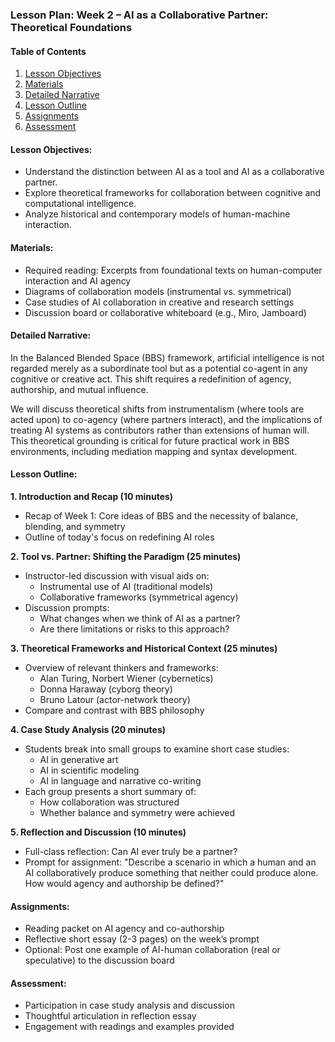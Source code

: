 ### Lesson Plan: Week 2 – AI as a Collaborative Partner: Theoretical Foundations

#### Table of Contents
1. [Lesson Objectives](#lesson-objectives)
2. [Materials](#materials)
3. [Detailed Narrative](#detailed-narrative)
4. [Lesson Outline](#lesson-outline)
5. [Assignments](#assignments)
6. [Assessment](#assessment)

#### Lesson Objectives:
- Understand the distinction between AI as a tool and AI as a collaborative partner.
- Explore theoretical frameworks for collaboration between cognitive and computational intelligence.
- Analyze historical and contemporary models of human-machine interaction.

#### Materials:
- Required reading: Excerpts from foundational texts on human-computer interaction and AI agency
- Diagrams of collaboration models (instrumental vs. symmetrical)
- Case studies of AI collaboration in creative and research settings
- Discussion board or collaborative whiteboard (e.g., Miro, Jamboard)

#### Detailed Narrative:
In the Balanced Blended Space (BBS) framework, artificial intelligence is not regarded merely as a subordinate tool but as a potential co-agent in any cognitive or creative act. This shift requires a redefinition of agency, authorship, and mutual influence. 

We will discuss theoretical shifts from instrumentalism (where tools are acted upon) to co-agency (where partners interact), and the implications of treating AI systems as contributors rather than extensions of human will. This theoretical grounding is critical for future practical work in BBS environments, including mediation mapping and syntax development.

#### Lesson Outline:

**1. Introduction and Recap (10 minutes)**
- Recap of Week 1: Core ideas of BBS and the necessity of balance, blending, and symmetry
- Outline of today's focus on redefining AI roles

**2. Tool vs. Partner: Shifting the Paradigm (25 minutes)**
- Instructor-led discussion with visual aids on:
  - Instrumental use of AI (traditional models)
  - Collaborative frameworks (symmetrical agency)
- Discussion prompts:
  - What changes when we think of AI as a partner?
  - Are there limitations or risks to this approach?

**3. Theoretical Frameworks and Historical Context (25 minutes)**
- Overview of relevant thinkers and frameworks:
  - Alan Turing, Norbert Wiener (cybernetics)
  - Donna Haraway (cyborg theory)
  - Bruno Latour (actor-network theory)
- Compare and contrast with BBS philosophy

**4. Case Study Analysis (20 minutes)**
- Students break into small groups to examine short case studies:
  - AI in generative art
  - AI in scientific modeling
  - AI in language and narrative co-writing
- Each group presents a short summary of:
  - How collaboration was structured
  - Whether balance and symmetry were achieved

**5. Reflection and Discussion (10 minutes)**
- Full-class reflection: Can AI ever truly be a partner?
- Prompt for assignment: "Describe a scenario in which a human and an AI collaboratively produce something that neither could produce alone. How would agency and authorship be defined?"

#### Assignments:
- Reading packet on AI agency and co-authorship
- Reflective short essay (2-3 pages) on the week’s prompt
- Optional: Post one example of AI-human collaboration (real or speculative) to the discussion board

#### Assessment:
- Participation in case study analysis and discussion
- Thoughtful articulation in reflection essay
- Engagement with readings and examples provided

